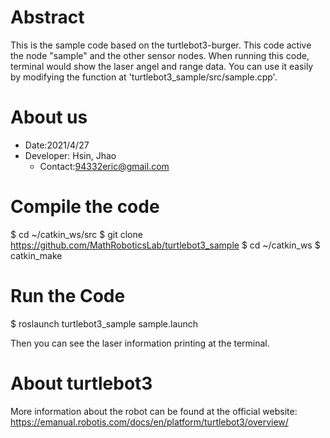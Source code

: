# Abstract
This is the sample code based on the turtlebot3-burger. This code active the node "sample" and the other sensor nodes. When running this code, terminal would show the laser angel and range data. You can use it easily by modifying the function at 'turtlebot3_sample/src/sample.cpp'.

# About us
* Date:2021/4/27
* Developer: Hsin, Jhao 
  * Contact:94332eric@gmail.com

# Compile the code
$ cd ~/catkin_ws/src
$ git clone https://github.com/MathRoboticsLab/turtlebot3_sample
$ cd ~/catkin_ws
$ catkin_make

# Run the Code
$ roslaunch turtlebot3_sample sample.launch

Then you can see the laser information printing at the terminal.

# About turtlebot3
More information about the robot can be found at the official website: https://emanual.robotis.com/docs/en/platform/turtlebot3/overview/
